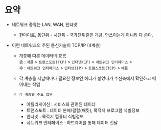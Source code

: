 # 요약

- 네트워크 종류는 LAN, WAN, 인터넷

  - 한마디로, 동단위 - 시단위 - 국가단위같은 개념. 안쓰이는게 아니라 다 쓴다.

- 이런 네트워크의 주된 통신기술이 TCP/IP (4계층)

  - 계층에 따른 데이터의 흐름<br>
    송 : `애플` > `트랜스포트(TCP)` > `인터넷(IP)` > `네트워크 인터페이스` > <br>
    수 : `네트워크 인터페이스` > `인터넷(IP)` > `트랜스포트(TCP)` > `애플`

  - 각 계층을 지날때마다 필요한 정보인 헤더가 붙었다가 수신측에서 확인하고 떼어내는 작업

  - `각 계층별 주요 업무`
    - 어플리케이션 : 서비스와 관련된 데이터
    - 트랜스포트 : 데이터 분해/결합(패킷), 목적지 프로그램 식별정보
    - 인터넷 : 목적지 컴퓨터 식별정보
    - 네트워크 인터페이스 : 하드웨어를 통해 데이터 전달
